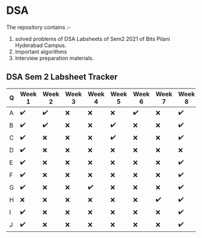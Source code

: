 #  DSA

The repository contains :-

1. solved problems of DSA Labsheets of Sem2 2021 of Bits Pilani Hyderabad Campus.
1. Important algorithms
1. Interview preparation materials.

## DSA Sem 2 Labsheet Tracker

|Q | Week 1           | Week 2           | Week 3 | Week 4           | Week 5           | Week 6           | Week 7           | Week 8           | Week 9           |
|--|------------------|------------------|--------|------------------|------------------|------------------|------------------|------------------|------------------|
|A |:heavy_check_mark:|:heavy_check_mark:|:x:     |:x:               |:x:               |:heavy_check_mark:|:x:               |:heavy_check_mark:|:heavy_check_mark:|
|B |:heavy_check_mark:|:heavy_check_mark:|:x:     |:x:               |:heavy_check_mark:|:x:               |:x:               |:heavy_check_mark:|:heavy_check_mark:|
|C |:heavy_check_mark:|:x:               |:x:     |:x:               |:heavy_check_mark:|:x:               |:x:               |:heavy_check_mark:|:x:               |
|D |:heavy_check_mark:|:x:               |:x:     |:x:               |:x:               |:x:               |:x:               |:x:               |:heavy_check_mark:|
|E |:heavy_check_mark:|:x:               |:x:     |:x:               |:x:               |:x:               |:x:               |:heavy_check_mark:|:x:               |
|F |:heavy_check_mark:|:x:               |:x:     |:x:               |:x:               |:x:               |:x:               |:heavy_check_mark:|:x:               |
|G |:heavy_check_mark:|:x:               |:x:     |:heavy_check_mark:|:x:               |:x:               |:x:               |:heavy_check_mark:|:heavy_check_mark:|
|H |:x:               |:x:               |:x:     |:x:               |:x:               |:x:               |:heavy_check_mark:|:heavy_check_mark:|:x:               |
|I |:heavy_check_mark:|:x:               |:x:     |:x:               |:x:               |:x:               |:x:               |:heavy_check_mark:|:heavy_check_mark:|
|J |:heavy_check_mark:|:x:               |:x:     |:x:               |:x:               |:x:               |:x:               |:heavy_check_mark:|:x:               |
